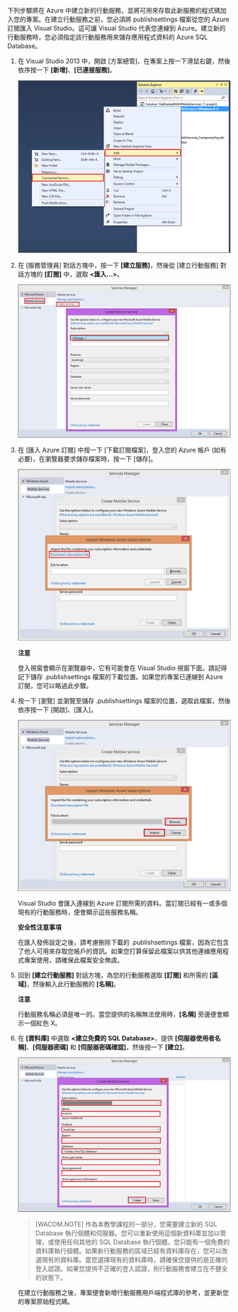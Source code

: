 下列步驟將在 Azure 中建立新的行動服務，並將可用來存取此新服務的程式碼加入您的專案。在建立行動服務之前，您必須將 publishsettings 檔案從您的 Azure 訂閱匯入 Visual Studio。這可讓 Visual Studio 代表您連線到 Azure。建立新的行動服務時，您必須指定該行動服務用來儲存應用程式資料的 Azure SQL Database。

1.  在 Visual Studio 2013 中，開啟 [方案總管]、在專案上按一下滑鼠右鍵，然後依序按一下 **[新增]**、**[已連接服務]**。

    ![add connected service][add connected service]

2.  在 [服務管理員] 對話方塊中，按一下 **[建立服務]**，然後從 [建立行動服務] 對話方塊的 **[訂閱]** 中，選取 **\<匯入...\>**。

    ![create a new mobile service from VS 2013][create a new mobile service from VS 2013]

3.  在 [匯入 Azure 訂閱] 中按一下 [下載訂閱檔案]，登入您的 Azure 帳戶 (如有必要)，在瀏覽器要求儲存檔案時，按一下 [儲存]。

    ![download subscription file in VS][download subscription file in VS]

    <div class="dev-callout"><strong>注意</strong> <p>登入視窗會顯示在瀏覽器中，它有可能會在 Visual Studio 視窗下面。請記得記下儲存 .publishsettings 檔案的下載位置。如果您的專案已連線到 Azure 訂閱，您可以略過此步驟。</p></div>

4.  按一下 [瀏覽] 並瀏覽至儲存 .publishsettings 檔案的位置，選取此檔案，然後依序按一下 [開啟]、[匯入]。

    ![import subscription in VS][import subscription in VS]

    Visual Studio 會匯入連線到 Azure 訂閱所需的資料。當訂閱已經有一或多個現有的行動服務時，便會顯示這些服務名稱。

    <div class="dev-callout"><strong>安全性注意事項</strong> <p>在匯入發佈設定之後，請考慮刪除下載的 .publishsettings 檔案，因為它包含了他人可用來存取您帳戶的資訊。如果您打算保留此檔案以供其他連線應用程式專案使用，請確保此檔案安全無虞。</p></div>

5.  回到 **[建立行動服務]** 對話方塊，為您的行動服務選取 **[訂閱]** 和所需的 **[區域]**，然後輸入此行動服務的 **[名稱]**。

    <div class="dev-callout"><strong>注意</strong> <p>行動服務名稱必須是唯一的。當您提供的名稱無法使用時，<strong>[名稱]</strong> 旁邊便會顯示一個紅色 X。 </p></div>

6.  在 **[資料庫]** 中選取 **\<建立免費的 SQL Database\>**，提供 **[伺服器使用者名稱]**、**[伺服器密碼]** 和 **[伺服器密碼確認]**，然後按一下 **[建立]**。

    ![從 VS 2013 建立服務 (第 2 部分)][從 VS 2013 建立服務 (第 2 部分)]

    > [WACOM.NOTE]
    > 作為本教學課程的一部分，您需要建立新的 SQL Database 執行個體和伺服器。您可以重新使用這個新資料庫並加以管理，或使用任何其他的 SQL Database 執行個體。您只能有一個免費的資料庫執行個體。如果新行動服務的區域已經有資料庫存在，您可以改選現有的資料庫。當您選擇現有的資料庫時，請確保您提供的是正確的登入認證。如果您提供不正確的登入認證，則行動服務會建立在不健全的狀態下。

    在建立行動服務之後，專案便會新增行動服務用戶端程式庫的參考，並更新您的專案原始程式碼。

  [add connected service]: ./media/mobile-services-create-new-service-vs2013/mobile-add-connected-service.png
  [create a new mobile service from VS 2013]: ./media/mobile-services-create-new-service-vs2013/mobile-create-service-from-vs2013.png
  [download subscription file in VS]: ./media/mobile-services-create-new-service-vs2013/mobile-import-azure-subscription.png
  [import subscription in VS]: ./media/mobile-services-create-new-service-vs2013/mobile-import-azure-subscription-2.png
  [從 VS 2013 建立服務 (第 2 部分)]: ./media/mobile-services-create-new-service-vs2013/mobile-create-service-from-vs2013-2.png
